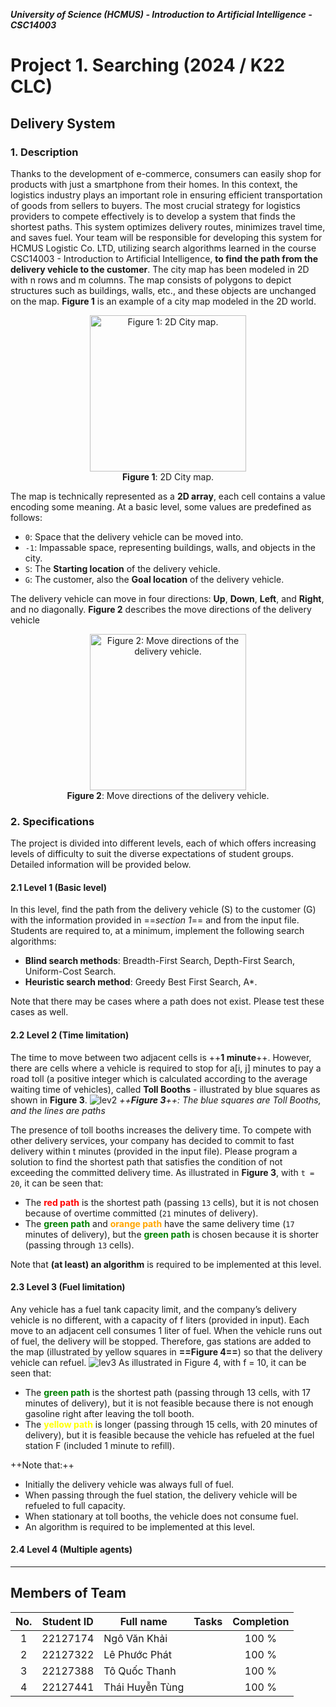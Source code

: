 ***University of Science (HCMUS) - Introduction to Artificial Intelligence - CSC14003***
# Project 1. Searching (2024 / K22 CLC)
## Delivery System
### 1. Description
Thanks to the development of e-commerce, consumers can easily shop for products with just a smartphone from their  homes. In this context, the logistics industry plays an important role in ensuring efficient transportation of goods from sellers to buyers.
The most crucial strategy for logistics providers to compete effectively is to develop a system that finds the shortest paths. This system optimizes delivery routes, minimizes travel time, and saves fuel. Your team will be responsible for developing this system for HCMUS Logistic Co. LTD, utilizing search algorithms learned in the course CSC14003 - Introduction to Artificial Intelligence, **to find the path from the delivery vehicle to the customer**.
The city map has been modeled in 2D with n rows and m columns. The map consists of polygons to depict structures such as buildings, walls, etc., and these objects are unchanged on the map. 
**Figure 1** is an example of a city map modeled in the 2D world.

<center>
    <img src = "https://github.com/user-attachments/assets/8047a113-207d-4e7a-b76a-50a1bedce361" width="250" alt="Figure 1: 2D City map."/>
    <div style="text-align: center;"><b>Figure 1</b>: 2D City map.</div>
</center>

The map is technically represented as a **2D array**, each cell contains a value encoding some meaning. At a basic level, some values are predefined as follows:
* `0`: Space that the delivery vehicle can be moved into.
* `-1`: Impassable space, representing buildings, walls, and objects in the city.
* `S`: The **Starting location** of the delivery vehicle.
* `G`: The customer, also the **Goal location** of the delivery vehicle.

The delivery vehicle can move in four directions: **Up**, **Down**, **Left**, and **Right**, and no diagonally.
**Figure 2** describes the move directions of the delivery vehicle

<center>
    <img src = "https://github.com/user-attachments/assets/2b62332b-2f68-49e6-884c-102e4aadd380" width="250" alt="Figure 2: Move directions of the delivery vehicle."/>
    <div style="text-align: center;"><b>Figure 2</b>: Move directions of the delivery vehicle.</div>
</center>

### 2. Specifications
The project is divided into different levels, each of which offers increasing levels of difficulty to suit the diverse expectations of student groups. Detailed information will be provided below.

#### 2.1 Level 1 (Basic level)
In this level, find the path from the delivery vehicle (S) to the customer (G) with the information provided in ==*section 1*== and from the input file.
Students are required to, at a minimum, implement the following search algorithms:
* **Blind search methods**: Breadth-First Search, Depth-First Search, Uniform-Cost Search.
* **Heuristic search method**: Greedy Best First Search, A*.

Note that there may be cases where a path does not exist. Please test these cases as well.
#### 2.2 Level 2 (Time limitation)
The time to move between two adjacent cells is ++**1 minute**++. However, there are cells where a vehicle is required to stop for a[i, j] minutes to pay a road toll (a positive integer which is calculated according to the average waiting time of vehicles), called **Toll Booths** - illustrated by blue squares as shown in **Figure 3**.
![lev2](https://hackmd.io/_uploads/B1qmSqkYA.png "Figure 3: The blue squares are Toll Booths, and the lines are paths")
*++**Figure 3**++: The blue squares are Toll Booths, and the lines are paths*

The presence of toll booths increases the delivery time. To compete with other delivery services, your company has decided to commit to fast delivery within t minutes (provided in the input file). Please program a solution to find the shortest path that satisfies the condition of not exceeding
the committed delivery time.
As illustrated in **Figure 3**, with `t = 20`, it can be seen that:
* The <font style='color:red'>**red path**</font> is the shortest path (passing `13` cells), but it is not chosen because of overtime committed (`21` minutes of delivery).
* The <font style='color:green'>**green path**</font> and <font style='color:orange'>**orange path**</font> have the same delivery time (`17` minutes of delivery), but the <font style='color:green'>**green path**</font> is chosen because it is shorter (passing through `13` cells).

Note that **(at least) an algorithm** is required to be implemented at this level.
#### 2.3 Level 3 (Fuel limitation)
Any vehicle has a fuel tank capacity limit, and the company’s delivery vehicle is no different, with a capacity of f liters (provided in input). Each move to an adjacent cell consumes 1 liter of fuel. When the vehicle runs out of fuel, the delivery will be stopped. Therefore, gas stations are added to the map (illustrated by yellow squares in **==Figure 4==**) so that the delivery vehicle can refuel.
![lev3](https://hackmd.io/_uploads/SkrgO9ktA.png)
As illustrated in Figure 4, with f = 10, it can be seen that:
* The <font style='color:green'>**green path**</font> is the shortest path (passing through 13 cells, with 17 minutes of delivery), but it is not feasible because there is not enough gasoline right after leaving the toll booth.
* The <font style='color:yellow'>**yellow path**</font> is longer (passing through 15 cells, with 20 minutes of delivery), but it is feasible because the vehicle has refueled at the fuel station F (included 1 minute to refill).

++Note that:++
* Initially the delivery vehicle was always full of fuel.
* When passing through the fuel station, the delivery vehicle will be refueled to full capacity.
* When stationary at toll booths, the vehicle does not consume fuel.
* An algorithm is required to be implemented at this level.
#### 2.4 Level 4 (Multiple agents)

---
## Members of Team
| No. | Student ID | Full name       | Tasks | Completion |
|:---:|:----------:| --------------- | ----- |:----------:|
|  1  |  22127174  | Ngô Văn Khải    |       |   100 %    |
|  2  |  22127322  | Lê Phước Phát   |       |   100 %    |
|  3  |  22127388  | Tô Quốc Thanh   |       |   100 %    |
|  4  |  22127441  | Thái Huyễn Tùng |       |   100 %    |
